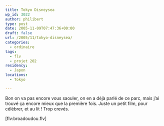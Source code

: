 ```yaml
---
title: Tokyo Disneysea
wp_id: 3022
author: philibert
type: post
date: 2005-11-09T07:47:36+00:00
draft: false
url: /2005/11/tokyo-disneysea/
categories:
  - ordinaire
tags:
  - flv
  - projet 202
residency:
  - Japon
locations:
  - Tokyo

---
```

Bon on va pas encore vous saouler, on en a déjà parlé de ce parc, mais j&rsquo;ai trouvé ça encore mieux que la première fois. Juste un petit film, pour célébrer, et au lit ! Trop crevés.

[flv:broadoudou.flv]